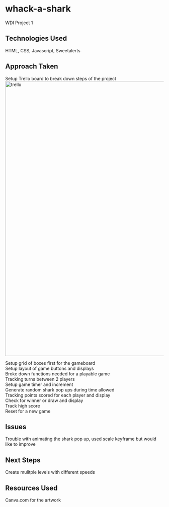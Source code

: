 # whack-a-shark
WDI Project 1

<h2>Technologies Used</h2>
HTML, CSS, Javascript, Sweetalerts

<h2>Approach Taken</h2>
Setup Trello board to break down steps of the project
<img width="875" alt="trello" src="https://user-images.githubusercontent.com/30785832/34091128-88a3bbd0-e370-11e7-8bbf-bcd2f1a93b69.png">

Setup grid of boxes first for the gameboard<br />
Setup layout of game buttons and displays<br />
Broke down functions needed for a playable game<br />
  Tracking turns between 2 players<br />
  Setup game timer and increment<br />
  Generate random shark pop ups during time allowed<br />
  Tracking points scored for each player and display<br />
  Check for winner or draw and display<br />
  Track high score<br />
  Reset for a new game<br />
  
  
<h2>Issues</h2>
Trouble with animating the shark pop up, used scale keyframe but would like to improve

<h2>Next Steps</h2>
Create mulitple levels with different speeds 

<h2>Resources Used</h2>
Canva.com for the artwork
